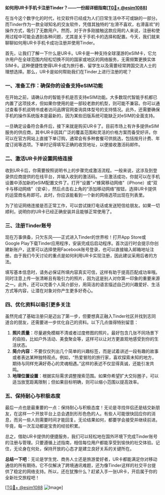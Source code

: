 **如何用UR卡手机卡注册Tinder？——一份超详细指南[[TG💪+ @esim1088](https://t.me/s/esim1088)]**

在当今这个数字化的时代，社交软件已经成为人们日常生活中不可或缺的一部分。而Tinder作为一款全球知名的交友软件，凭借其独特的“左滑不喜欢，右滑喜欢”的操作方式，吸引了无数用户。然而，对于许多刚接触这款应用的人来说，注册和使用过程中可能会遇到各种问题，尤其是关于手机卡的选择和配置。今天，我们就来聊聊如何用UR卡手机卡成功注册并使用Tinder。

首先，让我们了解一下什么是UR卡。UR卡是一种支持全球漫游的eSIM卡，它允许用户在全球范围内轻松切换不同的国家或地区的网络服务，无需频繁更换实体SIM卡。这种便捷性使得UR卡成为旅行者、留学生以及需要经常跨国交流人士的理想选择。那么，UR卡是如何帮助我们在Tinder上进行注册的呢？

### **一、准备工作：确保你的设备支持eSIM功能**

在开始之前，请确认你的智能手机是否支持eSIM功能。大多数现代智能手机都已内置了这项技术，但如果你使用的是一部较老款的机型，则可能不兼容。你可以通过查看手机说明书或者访问品牌官网查询具体型号的支持情况。此外，还需要确保手机的操作系统版本是最新的，因为某些旧版系统可能缺乏对eSIM的全面支持。

一旦确定设备符合条件后，接下来就是购买UR卡了。目前市场上有许多提供eSIM服务的供应商，其中UR卡因其广泛的覆盖范围和灵活的价格方案而备受好评。你可以在官方网站上直接下单订购，通常会有多种套餐可供挑选，包括按月计费、年度订阅等选项。下单时记得填写正确的收货地址，以便接收激活码邮件。

### **二、激活UR卡并设置网络连接**

收到UR卡后，你需要按照说明书上的步骤完成激活流程。一般来说，这涉及到登录供应商提供的在线平台，并输入收到的激活码。一旦激活成功，你就可以在手机设置中添加新的eSIM配置文件了。打开“设置”>“蜂窝移动网络”（iPhone）或“双卡与移动网络”（安卓），然后点击右上角的“添加移动网络”按钮，选择UR卡提供的运营商名称即可。此时，你应该能看到一个新的网络选项出现在列表里。

为了验证网络连接是否正常工作，可以尝试拨打电话或发送短信给朋友。如果一切顺利，说明你的UR卡已经正确安装并且能够正常使用了。

### **三、注册Tinder账号**

现在万事俱备，只欠东风——正式进入Tinder的世界啦！打开App Store或Google Play下载Tinder应用程序，安装完成后启动程序。首次运行时会提示你创建新账户，这里可以选择使用Facebook账号登录，也可以直接输入邮箱地址注册。由于我们今天讨论的重点是如何利用UR卡实现注册，因此建议采用后者的方法。

填写基本信息时，请务必保证所填内容真实可信，这样有助于提高匹配成功率哦。同时注意上传一张清晰且有吸引力的照片，因为这是别人对你第一印象的重要来源之一。此外，还可以完善个人简介部分，用简洁的语言描述自己的兴趣爱好、生活方式等内容，让潜在对象对你产生更多好奇心。

### **四、优化资料以吸引更多关注**

虽然完成了基础注册只是迈出了第一步，但要想真正融入Tinder社区并找到志同道合的朋友，还需要进一步优化自己的资料。以下几点值得特别留意：

1. **照片质量**：尽量避免模糊不清或者过度修图的照片。最好包含几张不同场景下的自拍，比如户外活动、美食聚会等，这样可以让对方更直观地感受到你的生活状态。
2. **简介内容**：不要仅仅列出几个简单的兴趣标签，而是试着讲述一段有趣的故事或者表达某种独特观点。例如，“热爱冒险的旅行家，喜欢探索未知的地方，期待与同样充满好奇心的灵魂相遇。”这样的表述不仅显得真诚，还能引发共鸣。
3. **地理位置设置**：根据实际需求调整搜索范围。如果你希望扩大交际圈子，可以适当放宽距离限制；但如果目标明确，则可以缩小范围以提高效率。

### **五、保持耐心与积极态度**

最后一点也是最重要的一点：保持耐心与积极态度！无论是寻找伴侣还是结交新朋友，在这样一个开放平台上总会遇到形形色色的人。有些人可能很快回应你的消息，而另一些人则需要时间才能回复。无论结果如何，都要学会接受并继续前进。毕竟，每一次互动都是宝贵的经验积累。

总之，借助UR卡提供的便捷服务，我们可以轻松地在国外环境下完成Tinder账号的注册与管理。只要遵循上述指南，相信每位用户都能享受到愉快的社交体验。记住，无论身在何处，保持开放的心态才是建立良好关系的关键所在。

**总结一下吧**：无论是学生党、商务人士还是旅游爱好者，UR卡都能满足你对移动通信的所有期待。它不仅解决了跨境通讯难题，还为像Tinder这样的社交平台提供了稳定的网络支持。所以，还在犹豫什么？赶紧入手一张UR卡，开启属于你的全新社交旅程吧！

[[TG💪+ @esim1088](https://t.me/s/esim1088) ![Image](https://i.postimg.cc/4NQfJmqS/Snipaste-2025-05-13-00-14-12.png)]